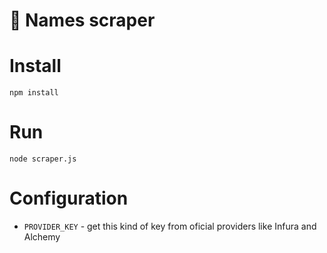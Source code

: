 # 🦊 Names scraper

# Install
```
npm install
```
# Run
```
node scraper.js
```
# Configuration
* ``PROVIDER_KEY`` - get this kind of key from oficial providers like Infura and Alchemy
